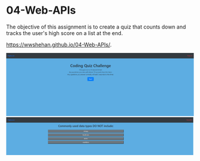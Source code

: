 # 04-Web-APIs
The objective of this assignment is to create a quiz that counts down and tracks the user's high score on a list at the end.

https://wwshehan.github.io/04-Web-APIs/.

![Screenshot of site](/Assets/screenshots/ss1.png?raw=true "Screenshot of site")
![Screenshot of site](/Assets/screenshots/ss2.png?raw=true "Screenshot of site")

